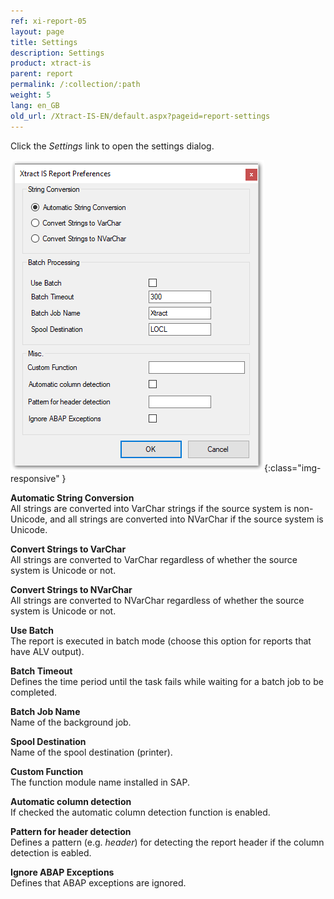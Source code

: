```yaml
---
ref: xi-report-05
layout: page
title: Settings
description: Settings
product: xtract-is
parent: report
permalink: /:collection/:path
weight: 5
lang: en_GB
old_url: /Xtract-IS-EN/default.aspx?pageid=report-settings
---
```


Click the *Settings* link to open the settings dialog.

![Report-Preferences](/img/content/Report-Preferences.png){:class="img-responsive" }

**Automatic String Conversion**<br>
All strings are converted into VarChar strings if the source system is non-Unicode, and all strings are converted into NVarChar if the source system is Unicode.

**Convert Strings to VarChar**<br>
All strings are converted to VarChar regardless of whether the source system is Unicode or not.

**Convert Strings to NVarChar**<br>
All strings are converted to NVarChar regardless of whether the source system is Unicode or not.

**Use Batch**<br>
The report is executed in batch mode (choose this option for reports that have ALV output).

**Batch Timeout**<br>
Defines the time period until the task fails while waiting for a batch job to be completed.

**Batch Job Name**<br>
Name of the background job.

**Spool Destination**<br>
Name of the spool destination (printer).

**Custom Function**<br>
The function module name installed in SAP.

**Automatic column detection**<br>
If checked the automatic column detection function is enabled.

**Pattern for header detection**<br>
Defines a pattern (e.g. *header*) for detecting the report header if the column detection is eabled.

**Ignore ABAP Exceptions**<br>
Defines that ABAP exceptions are ignored.
